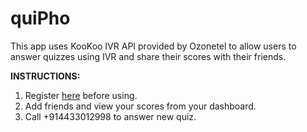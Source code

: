# quiPho

This app uses KooKoo IVR API provided by Ozonetel to allow users to answer quizzes using IVR and share their scores with their friends.

<b>INSTRUCTIONS:</b>

1. Register <a href="http://quipho.azurewebsites.net" target="_blank">here</a> before using.
2. Add friends and view your scores from your dashboard.
3. Call +914433012998 to answer new quiz.


